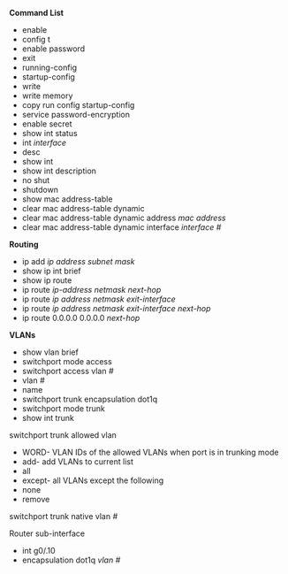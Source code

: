 **Command List**

* enable
* config t
* enable password
* exit
* running-config
* startup-config
* write
* write memory
* copy run config startup-config
* service password-encryption
* enable secret
* show int status
* int *interface*
* desc
* show int
* show int description
* no shut
* shutdown
* show mac address-table
* clear mac address-table dynamic
* clear mac address-table dynamic address *mac address*
* clear mac address-table dynamic interface *interface #*



**Routing**

* ip add *ip address subnet mask*
* show ip int brief
* show ip route
* ip route *ip-address netmask next-hop*
* ip route *ip address netmask exit-interface*
* ip route *ip address netmask exit-interface next-hop*
* ip route 0.0.0.0 0.0.0.0 *next-hop*



**VLANs**

* show vlan brief
* switchport mode access
* switchport access vlan *#*
* vlan *#*
* name
* switchport trunk encapsulation dot1q
* switchport mode trunk
* show int trunk

switchport trunk allowed vlan

* WORD- VLAN IDs of the allowed VLANs when port is in trunking mode
* add- add VLANs to current list
* all
* except- all VLANs except the following
* none
* remove

switchport trunk native vlan *#*

Router sub-interface

* int g0/.10
* encapsulation dot1q *vlan #*




